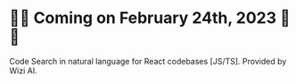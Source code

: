 # 🎉🎉 Coming on February 24th, 2023 🎉🎉

Code Search in natural language for React codebases [JS/TS]. Provided by Wizi AI.

